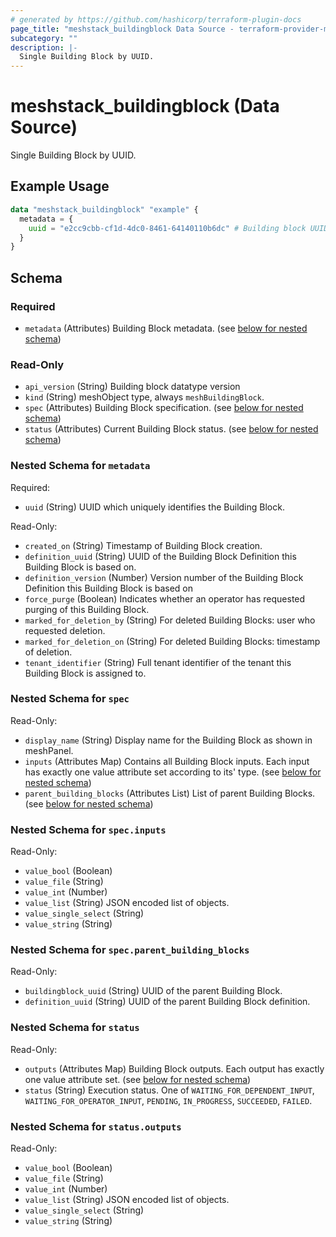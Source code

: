 ```yaml
---
# generated by https://github.com/hashicorp/terraform-plugin-docs
page_title: "meshstack_buildingblock Data Source - terraform-provider-meshstack"
subcategory: ""
description: |-
  Single Building Block by UUID.
---
```


# meshstack_buildingblock (Data Source)

Single Building Block by UUID.

## Example Usage

```terraform
data "meshstack_buildingblock" "example" {
  metadata = {
    uuid = "e2cc9cbb-cf1d-4dc0-8461-64140110b6dc" # Building block UUID
  }
}
```

<!-- schema generated by tfplugindocs -->
## Schema

### Required

- `metadata` (Attributes) Building Block metadata. (see [below for nested schema](#nestedatt--metadata))

### Read-Only

- `api_version` (String) Building block datatype version
- `kind` (String) meshObject type, always `meshBuildingBlock`.
- `spec` (Attributes) Building Block specification. (see [below for nested schema](#nestedatt--spec))
- `status` (Attributes) Current Building Block status. (see [below for nested schema](#nestedatt--status))

<a id="nestedatt--metadata"></a>
### Nested Schema for `metadata`

Required:

- `uuid` (String) UUID which uniquely identifies the Building Block.

Read-Only:

- `created_on` (String) Timestamp of Building Block creation.
- `definition_uuid` (String) UUID of the Building Block Definition this Building Block is based on.
- `definition_version` (Number) Version number of the Building Block Definition this Building Block is based on
- `force_purge` (Boolean) Indicates whether an operator has requested purging of this Building Block.
- `marked_for_deletion_by` (String) For deleted Building Blocks: user who requested deletion.
- `marked_for_deletion_on` (String) For deleted Building Blocks: timestamp of deletion.
- `tenant_identifier` (String) Full tenant identifier of the tenant this Building Block is assigned to.


<a id="nestedatt--spec"></a>
### Nested Schema for `spec`

Read-Only:

- `display_name` (String) Display name for the Building Block as shown in meshPanel.
- `inputs` (Attributes Map) Contains all Building Block inputs. Each input has exactly one value attribute set according to its' type. (see [below for nested schema](#nestedatt--spec--inputs))
- `parent_building_blocks` (Attributes List) List of parent Building Blocks. (see [below for nested schema](#nestedatt--spec--parent_building_blocks))

<a id="nestedatt--spec--inputs"></a>
### Nested Schema for `spec.inputs`

Read-Only:

- `value_bool` (Boolean)
- `value_file` (String)
- `value_int` (Number)
- `value_list` (String) JSON encoded list of objects.
- `value_single_select` (String)
- `value_string` (String)


<a id="nestedatt--spec--parent_building_blocks"></a>
### Nested Schema for `spec.parent_building_blocks`

Read-Only:

- `buildingblock_uuid` (String) UUID of the parent Building Block.
- `definition_uuid` (String) UUID of the parent Building Block definition.



<a id="nestedatt--status"></a>
### Nested Schema for `status`

Read-Only:

- `outputs` (Attributes Map) Building Block outputs. Each output has exactly one value attribute set. (see [below for nested schema](#nestedatt--status--outputs))
- `status` (String) Execution status. One of `WAITING_FOR_DEPENDENT_INPUT`, `WAITING_FOR_OPERATOR_INPUT`, `PENDING`, `IN_PROGRESS`, `SUCCEEDED`, `FAILED`.

<a id="nestedatt--status--outputs"></a>
### Nested Schema for `status.outputs`

Read-Only:

- `value_bool` (Boolean)
- `value_file` (String)
- `value_int` (Number)
- `value_list` (String) JSON encoded list of objects.
- `value_single_select` (String)
- `value_string` (String)
